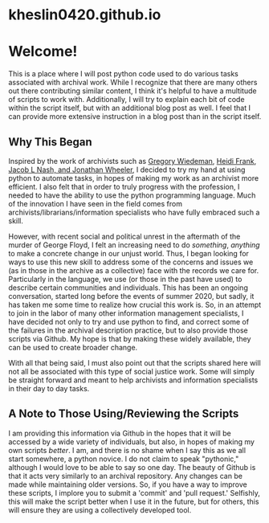 # kheslin0420.github.io

# Welcome!

This is a place where I will post python code used to do various tasks associated with archival work. While I recognize that there are many others out there
contributing similar content, I think it's helpful to have a multitude of scripts to work with. Additionally, I will try to explain each bit of code
within the script itself, but with an additional blog post as well. I feel that I can provide more extensive instruction in a blog post than in the script itself. 

## Why This Began

Inspired by the work of archivists such as [Gregory Wiedeman](https://practicaltechnologyforarchives.org/issue7_wiedeman/#ftn2), [Heidi Frank](https://journal.code4lib.org/articles/8336), [Jacob L Nash, and Jonathan Wheeler](http://www.dlib.org/dlib/january16/nash/01nash.html), I decided to try my hand at using python to automate tasks, in hopes of making my work as an archivist more efficient. I also felt that in order to truly progress with the profession, I needed to have the ability to use the python programming language. Much of the innovation I have seen in the field comes from archivists/librarians/information specialists who have fully embraced such a skill.

However, with recent social and political unrest in the aftermath of the murder of George Floyd, I felt an increasing need to do *something*, *anything* to make a concrete change in our unjust world. Thus, I began looking for ways to use this new skill to address some of the concerns and issues we (as in those in the archive as a collective) face with the records we care for. Particularly in the language, we use (or those in the past have used) to describe certain communities and individuals. This has been an ongoing conversation, started long before the events of summer 2020, but sadly, it has taken me some time to realize how crucial this work is. So, in an attempt to join in the labor of many other information management specialists, I have decided not only to try and use python to find, and correct some of the failures in the archival description practice, but to also provide those scripts via Github. My hope is that by making these widely available, they can be used to create broader change. 

With all that being said, I must also point out that the scripts shared here will not all be associated with this type of social justice work. Some will simply be straight forward and meant to help archivists and information specialists in their day to day tasks.

## A Note to Those Using/Reviewing the Scripts

I am providing this information via Github in the hopes that it will be accessed by a wide variety of individuals, but also, in hopes of making my own scripts *better*. I am, and there is no shame when I say this as we all start somewhere, a python novice. I do not claim to speak "pythonic," although I would love to be able to say so one day. The beauty of Github is that it acts very similarly to an archival repository. Any changes can be made while maintaining older versions. So, if you have a way to improve these scripts, I implore you to submit a 'commit' and 'pull request.' Selfishly, this will make the script better when I use it in the future, but for others, this will ensure they are using a collectively developed tool. 

